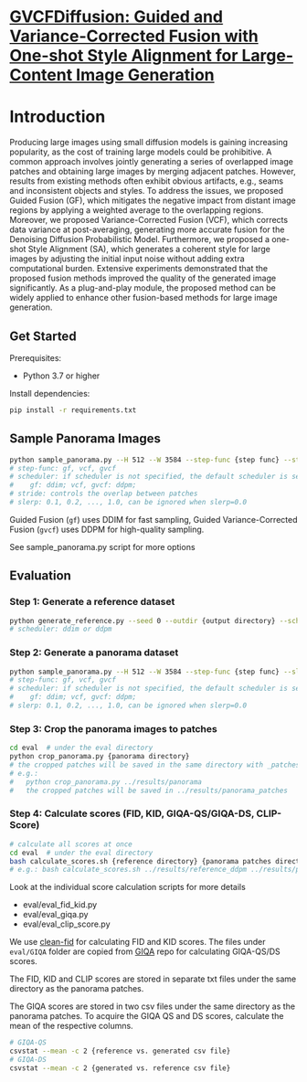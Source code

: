 # [GVCFDiffusion: Guided and Variance-Corrected Fusion with One-shot Style Alignment for Large-Content Image Generation](https://arxiv.org/abs/2412.12771)

# Introduction

Producing large images using small diffusion models is gaining increasing popularity, as the cost of training large models could be prohibitive. A common approach involves jointly generating a series of overlapped image patches and obtaining large images by merging adjacent patches. However, results from existing methods often exhibit obvious artifacts, e.g., seams and inconsistent objects and styles. To address the issues, we proposed Guided Fusion (GF), which mitigates the negative impact from distant image regions by applying a weighted average to the overlapping regions. Moreover, we proposed Variance-Corrected Fusion (VCF), which corrects data variance at post-averaging, generating more accurate fusion for the Denoising Diffusion Probabilistic Model. Furthermore, we proposed a one-shot Style Alignment (SA), which generates a coherent style for large images by adjusting the initial input noise without adding extra computational burden. Extensive experiments demonstrated that the proposed fusion methods improved the quality of the generated image significantly. As a plug-and-play module, the proposed method can be widely applied to enhance other fusion-based methods for large image generation.

## Get Started

Prerequisites:
- Python 3.7 or higher

Install dependencies:
```bash
pip install -r requirements.txt
```

## Sample Panorama Images

```bash
python sample_panorama.py --H 512 --W 3584 --step-func {step func} --stride {stride} --slerp {alpha} --outdir {output directory} --prompt "text prompt"
# step-func: gf, vcf, gvcf 
# scheduler: if scheduler is not specified, the default scheduler is set
#    gf: ddim; vcf, gvcf: ddpm;
# stride: controls the overlap between patches
# slerp: 0.1, 0.2, ..., 1.0, can be ignored when slerp=0.0
```

Guided Fusion (`gf`) uses DDIM for fast sampling, Guided Variance-Corrected Fusion (`gvcf`) uses DDPM for high-quality sampling.

See sample_panorama.py script for more options

## Evaluation

### Step 1: Generate a reference dataset

```bash
python generate_reference.py --seed 0 --outdir {output directory} --scheduler {scheduler} --num 3500
# scheduler: ddim or ddpm
```

### Step 2: Generate a panorama dataset

```bash
python sample_panorama.py --H 512 --W 3584 --step-func {step func} --slerp {alpha} --outdir {output directory} --scheduler {scheduler}
# step-func: gf, vcf, gvcf 
# scheduler: if scheduler is not specified, the default scheduler is set
#    gf: ddim; vcf, gvcf: ddpm;
# slerp: 0.1, 0.2, ..., 1.0, can be ignored when slerp=0.0
```

### Step 3: Crop the panorama images to patches

```bash
cd eval  # under the eval directory
python crop_panorama.py {panorama directory}
# the cropped patches will be saved in the same directory with _patches suffix
# e.g.:
#   python crop_panorama.py ../results/panorama
#   the cropped patches will be saved in ../results/panorama_patches
```

### Step 4: Calculate scores (FID, KID, GIQA-QS/GIQA-DS, CLIP-Score)

```bash
# calculate all scores at once
cd eval  # under the eval directory
bash calculate_scores.sh {reference directory} {panorama patches directory}
# e.g.: bash calculate_scores.sh ../results/reference_ddpm ../results/panorama_patches
```

Look at the individual score calculation scripts for more details
- eval/eval_fid_kid.py
- eval/eval_giqa.py
- eval/eval_clip_score.py

We use [clean-fid](https://github.com/GaParmar/clean-fid) for calculating FID and KID scores. The files under `eval/GIQA` folder are copied from [GIQA](https://github.com/cientgu/GIQA) repo for calculating GIQA-QS/DS scores.

The FID, KID and CLIP scores are stored in separate txt files under the same directory as the panorama patches.

The GIQA scores are stored in two csv files under the same directory as the panorama patches. To acquire the GIQA QS and DS scores, calculate the mean of the respective columns.

```bash
# GIQA-QS
csvstat --mean -c 2 {reference vs. generated csv file}
# GIQA-DS
csvstat --mean -c 2 {generated vs. reference csv file}
```
